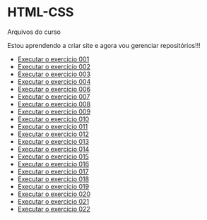 # HTML-CSS
 Arquivos do curso

Estou aprendendo a criar site e agora vou gerenciar repositórios!!!

<ul>
    <li>
        <a href="https://valfreitas.github.io/html-css/Exercicios/ex001/index.html">Executar o exercicio 001</a>
    </li>
    <li>
        <a href="https://valfreitas.github.io/html-css/Exercicios/ex002/index.html">Executar o exercicio 002</a>
    </li>
    <li>
        <a href="https://valfreitas.github.io/html-css/Exercicios/ex003/index.html">Executar o exercicio 003</a>
    </li>
    <li>
        <a href="https://valfreitas.github.io/html-css/Exercicios/ex004/index.html">Executar o exercicio 004</a>
    </li>
    <li>
        <a href="https://valfreitas.github.io/html-css/Exercicios/ex006/index.html">Executar o exercicio 006</a>
    </li>
    <li>
        <a href="https://valfreitas.github.io/html-css/Exercicios/ex007/index.html">Executar o exercicio 007</a>
    </li>
    <li><a href="https://valfreitas.github.io/html-css/Exercicios/ex008/index.html">Executar o exercicio 008</a>
    </li>
    <li>
        <a href="https://valfreitas.github.io/html-css/Exercicios/ex009/index.html">Executar o exercicio 009</a>
    </li>
    <li>
        <a href="https://valfreitas.github.io/html-css/Exercicios/ex010/index.html">Executar o exercicio 010</a>
    </li>
    <li>
        <a href="https://valfreitas.github.io/html-css/Exercicios/ex011/index.html">Executar o exercicio 011</a>
    </li>
    <li>
        <a href="https://valfreitas.github.io/html-css/Exercicios/ex012/index.html">Executar o exercicio 012</a>
    </li>
    <li>
        <a href="https://valfreitas.github.io/html-css/Exercicios/ex013/index.html">Executar o exercicio 013</a>
    </li>
    <li>
        <a href="https://valfreitas.github.io/html-css/Exercicios/ex014/index.html">Executar o exercicio 014</a>
    </li>
    <li>
        <a href="https://valfreitas.github.io/html-css/Exercicios/ex015/index.html">Executar o exercicio 015</a>
    </li>
    <li>
        <a href="https://valfreitas.github.io/html-css/Exercicios/ex016/index.html">Executar o exercicio 016</a>
    </li>
    <li>
        <a href="https://valfreitas.github.io/html-css/Exercicios/ex017/index.html">Executar o exercicio 017</a>
    </li>
    <li>
        <a href="https://valfreitas.github.io/html-css/Exercicios/ex018/index.html">Executar o exercicio 018</a>
    </li>
    <li>
        <a href="https://valfreitas.github.io/html-css/Exercicios/ex019/index.html">Executar o exercicio 019</a>
    </li>
    <li>
        <a href="https://valfreitas.github.io/html-css/Exercicios/ex020/index.html">Executar o exercicio 020</a>
    </li>
    <li>
        <a href="https://valfreitas.github.io/html-css/Exercicios/ex021/index.html">Executar o exercicio 021</a>
    </li>
    <li>
        <a href="https://valfreitas.github.io/html-css/Exercicios/ex022/index.html">Executar o exercicio 022</a>
    </li>
</ul>
